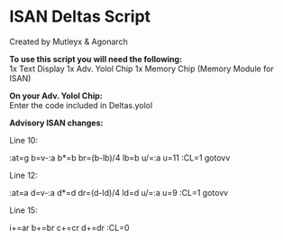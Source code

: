 # ISAN Deltas Script
Created by Mutleyx & Agonarch 
  
**To use this script you will need the following:**  
1x Text Display
1x Adv. Yolol Chip
1x Memory Chip (Memory Module for ISAN)
  
**On your Adv. Yolol Chip:**  
Enter the code included in Deltas.yolol  

**Advisory ISAN changes:**

Line 10:

:at=g b=v-:a b*=b br=(b-lb)/4 lb=b u/=:a u=11 :CL=1 gotovv


Line 12:

:at=a d=v-:a d*=d dr=(d-ld)/4 ld=d u/=:a u=9 :CL=1 gotovv


Line 15:

i+=ar b+=br c+=cr d+=dr :CL=0

